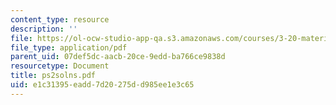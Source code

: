```yaml
---
content_type: resource
description: ''
file: https://ol-ocw-studio-app-qa.s3.amazonaws.com/courses/3-20-materials-at-equilibrium-sma-5111-fall-2003/e1c31395eadd7d20275dd985ee1e3c65_ps2solns.pdf
file_type: application/pdf
parent_uid: 07def5dc-aacb-20ce-9edd-ba766ce9838d
resourcetype: Document
title: ps2solns.pdf
uid: e1c31395-eadd-7d20-275d-d985ee1e3c65
---
```


